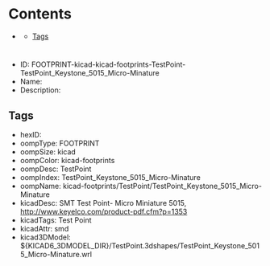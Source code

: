 



Contents
========

* [](#)
	* [Tags](#tags)

# 

- ID: FOOTPRINT-kicad-kicad-footprints-TestPoint-TestPoint_Keystone_5015_Micro-Minature
- Name: 
- Description: 

## Tags

- hexID: 
- oompType: FOOTPRINT
- oompSize: kicad
- oompColor: kicad-footprints
- oompDesc: TestPoint
- oompIndex: TestPoint_Keystone_5015_Micro-Minature
- oompName: kicad-footprints/TestPoint/TestPoint_Keystone_5015_Micro-Minature
- kicadDesc: SMT Test Point- Micro Miniature 5015, http://www.keyelco.com/product-pdf.cfm?p=1353
- kicadTags: Test Point
- kicadAttr: smd
- kicad3DModel: ${KICAD6_3DMODEL_DIR}/TestPoint.3dshapes/TestPoint_Keystone_5015_Micro-Minature.wrl
